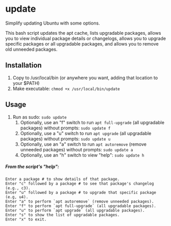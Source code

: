 # update
Simplify updating Ubuntu with some options.

This bash script updates the apt cache, lists upgradable packages, allows you to view individual package details or changelogs, allows you to upgrade specific packages or all upgradable packages, and allows you to remove old unneeded packages.

## Installation
1. Copy to /usr/local/bin (or anywhere you want, adding that location to your $PATH)
2. Make executable: `chmod +x /usr/local/bin/update`

## Usage
1. Run as sudo: `sudo update`
   1. Optionally, use an "f" switch to run `apt full-upgrade` (all upgradable packages) without prompts: `sudo update f`
   2. Optionally, use a "u" switch to run `apt upgrade` (all upgradable packages) without prompts: `sudo update u`
   3. Optionally, use an "a" switch to run `apt autoremove` (remove unneeded packages) without prompts: `sudo update a`
   4. Optionally, use an "h" switch to view "help": `sudo update h`

##### From the script's "help":
```
Enter a package # to show details of that package.
Enter "c" followed by a package # to see that package's changelog (e.g., c3).
Enter "u" followed by a package # to upgrade that specific package (e.g, u4).
Enter "a" to perform `apt autoremove` (remove unneeded packages).
Enter "f" to perform `apt full-upgrade` (all upgradable packages).
Enter "u" to perform `apt upgrade` (all upgradable packages).
Enter "s" to show the list of upgradable packages.
Enter "x" to exit.
```
